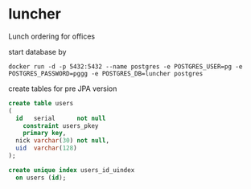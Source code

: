 # luncher
Lunch ordering for offices

start database by
```
docker run -d -p 5432:5432 --name postgres -e POSTGRES_USER=pg -e POSTGRES_PASSWORD=pggg -e POSTGRES_DB=luncher postgres
```

create tables for pre JPA version
```sql
create table users
(
  id   serial      not null
    constraint users_pkey
    primary key,
  nick varchar(30) not null,
  uid  varchar(128)
);

create unique index users_id_uindex
  on users (id);
```